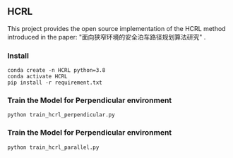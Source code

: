 
## HCRL

This project provides the open source implementation of the HCRL method introduced in the paper: "面向狭窄环境的安全泊车路径规划算法研究" .

### Install
```
conda create -n HCRL python=3.8
conda activate HCRL
pip install -r requirement.txt
```

### Train the Model for Perpendicular environment
```
python train_hcrl_perpendicular.py 
```

### Train the Model for Perpendicular environment
```
python train_hcrl_parallel.py
```

